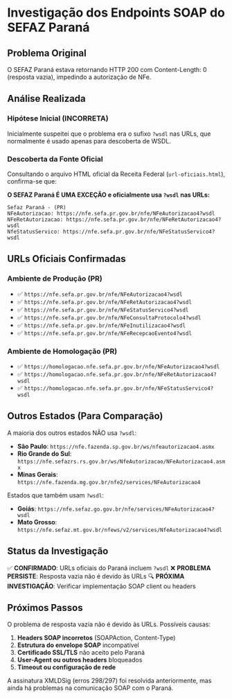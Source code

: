 # Investigação dos Endpoints SOAP do SEFAZ Paraná

## Problema Original

O SEFAZ Paraná estava retornando HTTP 200 com Content-Length: 0 (resposta vazia), impedindo a autorização de NFe.

## Análise Realizada

### Hipótese Inicial (INCORRETA)
Inicialmente suspeitei que o problema era o sufixo `?wsdl` nas URLs, que normalmente é usado apenas para descoberta de WSDL.

### Descoberta da Fonte Oficial
Consultando o arquivo HTML oficial da Receita Federal (`url-oficiais.html`), confirma-se que:

**O SEFAZ Paraná É UMA EXCEÇÃO e oficialmente usa `?wsdl` nas URLs:**

```
Sefaz Paraná - (PR)
NFeAutorizacao: https://nfe.sefa.pr.gov.br/nfe/NFeAutorizacao4?wsdl
NFeRetAutorizacao: https://nfe.sefa.pr.gov.br/nfe/NFeRetAutorizacao4?wsdl  
NfeStatusServico: https://nfe.sefa.pr.gov.br/nfe/NFeStatusServico4?wsdl
```

## URLs Oficiais Confirmadas

### Ambiente de Produção (PR)
- ✅ `https://nfe.sefa.pr.gov.br/nfe/NFeAutorizacao4?wsdl`
- ✅ `https://nfe.sefa.pr.gov.br/nfe/NFeRetAutorizacao4?wsdl`
- ✅ `https://nfe.sefa.pr.gov.br/nfe/NFeStatusServico4?wsdl`
- ✅ `https://nfe.sefa.pr.gov.br/nfe/NFeConsultaProtocolo4?wsdl`
- ✅ `https://nfe.sefa.pr.gov.br/nfe/NFeInutilizacao4?wsdl`
- ✅ `https://nfe.sefa.pr.gov.br/nfe/NFeRecepcaoEvento4?wsdl`

### Ambiente de Homologação (PR)
- ✅ `https://homologacao.nfe.sefa.pr.gov.br/nfe/NFeAutorizacao4?wsdl`
- ✅ `https://homologacao.nfe.sefa.pr.gov.br/nfe/NFeRetAutorizacao4?wsdl`
- ✅ `https://homologacao.nfe.sefa.pr.gov.br/nfe/NFeStatusServico4?wsdl`

## Outros Estados (Para Comparação)

A maioria dos outros estados NÃO usa `?wsdl`:

- **São Paulo**: `https://nfe.fazenda.sp.gov.br/ws/nfeautorizacao4.asmx`
- **Rio Grande do Sul**: `https://nfe.sefazrs.rs.gov.br/ws/NfeAutorizacao/NFeAutorizacao4.asmx`
- **Minas Gerais**: `https://nfe.fazenda.mg.gov.br/nfe2/services/NFeAutorizacao4`

Estados que também usam `?wsdl`:
- **Goiás**: `https://nfe.sefaz.go.gov.br/nfe/services/NFeAutorizacao4?wsdl`
- **Mato Grosso**: `https://nfe.sefaz.mt.gov.br/nfews/v2/services/NfeAutorizacao4?wsdl`

## Status da Investigação

✅ **CONFIRMADO**: URLs oficiais do Paraná incluem `?wsdl`
❌ **PROBLEMA PERSISTE**: Resposta vazia não é devido às URLs
🔍 **PRÓXIMA INVESTIGAÇÃO**: Verificar implementação SOAP client ou headers

## Próximos Passos

O problema de resposta vazia não é devido às URLs. Possíveis causas:

1. **Headers SOAP incorretos** (SOAPAction, Content-Type)
2. **Estrutura do envelope SOAP** incompatível
3. **Certificado SSL/TLS** não aceito pelo Paraná
4. **User-Agent ou outros headers** bloqueados
5. **Timeout ou configuração de rede**

A assinatura XMLDSig (erros 298/297) foi resolvida anteriormente, mas ainda há problemas na comunicação SOAP com o Paraná.
